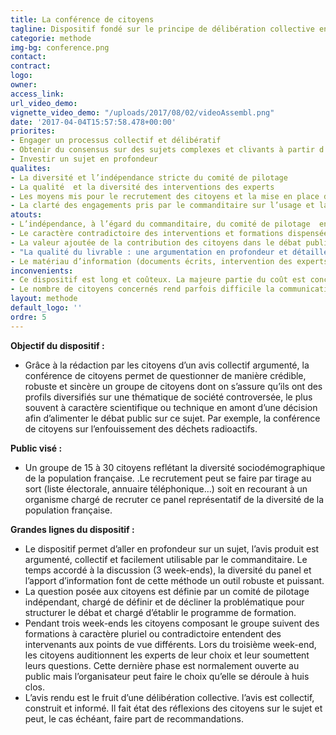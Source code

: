 ```yaml
---
title: La conférence de citoyens
tagline: Dispositif fondé sur le principe de délibération collective en vue d’obtenir un avis collectif et construit sur une thématique de société controversée
categorie: methode
img-bg: conference.png
contact:
contract:
logo:
owner:
access_link:
url_video_demo:
vignette_video_demo: "/uploads/2017/08/02/videoAssembl.png"
date: '2017-04-04T15:57:58.478+00:00'
priorites:
- Engager un processus collectif et délibératif
- Obtenir du consensus sur des sujets complexes et clivants à partir d’informations plurielles et contradictoires 
- Investir un sujet en profondeur
qualites:
- La diversité et l’indépendance stricte du comité de pilotage
- La qualité  et la diversité des interventions des experts 
- Les moyens mis pour le recrutement des citoyens et la mise en place de conditions facilitantes (indemnisations, frais de transports, etc. )
- La clarté des engagements pris par le commanditaire sur l’usage et la valorisation de l’avis citoyen
atouts:
- L’indépendance, à l’égard du commanditaire, du comité de pilotage  en charge de l’élaboration de la question, des critères de recrutement et du programme de formation 
- Le caractère contradictoire des interventions et formations dispensées aux citoyens participants qui assure que tous les points de vue sur la question controversée sont présentés
- La valeur ajoutée de la contribution des citoyens dans le débat public grâce à leur formation qui assure une montée en compétence sur le sujet
- "La qualité du livrable : une argumentation en profondeur et détaillée par les citoyens eux-mêmes"
- Le matériau d’information (documents écrits, intervention des experts, auditions, constituent un matériel réutilisable pour l’information du grand public. 
inconvenients:
- Ce dispositif est long et coûteux. La majeure partie du coût est concentré sur la logistique de la conférence de citoyens (transports, hébergement… )
- Le nombre de citoyens concernés rend parfois difficile la communication autour de l’avis, en dépit de la robustesse du dispositif
layout: methode
default_logo: ''
ordre: 5
---
```


**Objectif du dispositif :**
* Grâce à la rédaction par les citoyens d’un avis collectif argumenté, la conférence de citoyens  permet de questionner de manière crédible, robuste et sincère un groupe de citoyens dont on s’assure qu’ils ont des profils diversifiés sur une thématique de société controversée, le plus souvent à caractère scientifique ou technique en amont d’une décision afin d’alimenter le débat public sur ce sujet. Par exemple, la conférence de citoyens sur l’enfouissement des déchets radioactifs. 

**Public visé :**
* Un groupe de 15 à 30 citoyens reflétant la diversité sociodémographique de la population française. .Le recrutement peut se faire par tirage au sort (liste électorale, annuaire téléphonique…) soit en recourant à un organisme chargé de recruter ce panel représentatif de la diversité de la population française.

**Grandes lignes du  dispositif :**
* Le dispositif permet d’aller en profondeur sur un sujet, l’avis produit est argumenté, collectif et facilement utilisable par le commanditaire. Le temps accordé à la discussion (3 week-ends), la diversité du panel et l’apport d’information font de cette méthode un outil robuste et puissant. 
* La question posée aux citoyens est définie par un comité de pilotage indépendant, chargé de définir et de décliner la problématique pour structurer le débat et chargé d’établir le programme de formation.
* Pendant trois week-ends les citoyens composant le groupe suivent des formations à caractère pluriel ou contradictoire entendent des intervenants aux points de vue différents. Lors du troisième week-end, les citoyens auditionnent les experts de leur choix et leur soumettent leurs questions. Cette dernière phase est normalement ouverte au public mais l’organisateur peut faire le choix qu’elle se déroule à huis clos. 
* L’avis rendu est le fruit d’une délibération collective. l’avis est collectif, construit et informé. Il fait état des réflexions des citoyens sur le sujet et peut, le cas échéant, faire part de recommandations.
